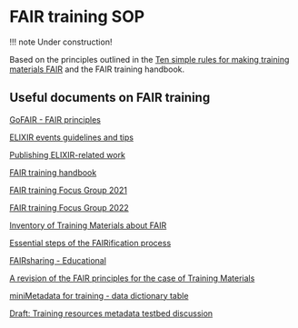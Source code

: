 # FAIR training SOP

!!! note 
    Under construction!

Based on the principles outlined in the [Ten simple rules for making training materials FAIR](https://doi.org/10.1371/journal.pcbi.1007854) and the FAIR training handbook.

## Useful documents on FAIR training

[GoFAIR - FAIR principles](https://www.go-fair.org/fair-principles/i1-metadata-use-formal-accessible-shared-broadly-applicable-language-knowledge-representation/)

[ELIXIR events guidelines and tips](https://docs.google.com/document/d/12YrPsuwEuUywSRaYdjUDjaq-bvhm_e_gOqd1pM44vmc/edit)

[Publishing ELIXIR-related work](https://docs.google.com/document/d/1Xffdea4iUj1mv-vYgiAoZzFAXe0b1gdHo9egrsfPyjw/edit#)

[FAIR training handbook](https://elixir-fair-training.github.io/FAIR-training-handbook/)

[FAIR training Focus Group 2021](https://docs.google.com/document/d/1XkCfXFg_4HHKLirC_nUesoQJxxY0t07voWMN6jtLeeE/edit#)

[FAIR training Focus Group 2022](https://docs.google.com/document/d/1RdnlMiBs8pOXKOLodla9fjKZqXNvzfXVCg2SyrVvmrc/edit#)

[Inventory of Training Materials about FAIR](https://docs.google.com/spreadsheets/d/1S8O3y0M9enTGNf4bF7cuJQHf65oUyRTYGSRPtynZEUk/edit#)

[Essential steps of the FAIRification process](https://docs.google.com/document/d/1Tc30MeYFjze1W1Wd7zje1dW8rsq85BwqnY-SnIVvkvU/edit#)

[FAIRsharing - Educational](https://fairsharing.org/educational/)

[A revision of the FAIR principles for the case of Training Materials](https://docs.google.com/document/d/1xuh19qnYbKuH6_DpIDmLO21_TXv2RuDR6cvaKCNTj_w/edit#heading=h.56ew5ev0soan)

[miniMetadata for training - data dictionary table](https://docs.google.com/spreadsheets/d/1eyNtXjanwQb_nFfM4CJjEb2bMsEZIE4fd4DKnlPKBMc/edit#gid=0)

[Draft: Training resources metadata testbed discussion](https://docs.google.com/document/d/1yN57rnG5gJ78MzoHSqXihLkW567ebLt80Pa-eTkPOJw/edit#heading=h.dhi8bitqavum)
